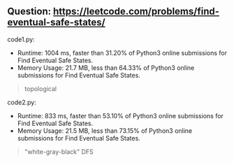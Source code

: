 ## Question: https://leetcode.com/problems/find-eventual-safe-states/

code1.py:
* Runtime: 1004 ms, faster than 31.20% of Python3 online submissions for Find Eventual Safe States.
* Memory Usage: 21.7 MB, less than 64.33% of Python3 online submissions for Find Eventual Safe States.
> topological

code2.py:
* Runtime: 833 ms, faster than 53.10% of Python3 online submissions for Find Eventual Safe States.
* Memory Usage: 21.5 MB, less than 73.15% of Python3 online submissions for Find Eventual Safe States.
> "white-gray-black" DFS